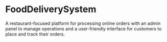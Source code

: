 # FoodDeliverySystem
A restaurant-focused platform for processing online orders with an admin panel to manage operations and a user-friendly interface for customers to place and track their orders.
